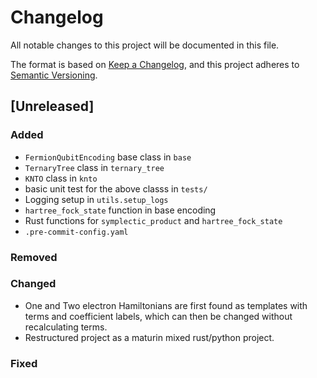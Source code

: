 # Changelog

All notable changes to this project will be documented in this file.

The format is based on [Keep a Changelog](https://keepachangelog.com/en/1.1.0/),
and this project adheres to [Semantic Versioning](https://semver.org/spec/v2.0.0.html).

## [Unreleased]

### Added
- `FermionQubitEncoding` base class in `base`
- `TernaryTree` class in `ternary_tree`
- `KNTO` class in `knto`
- basic unit test for the above classs in `tests/`
- Logging setup in `utils.setup_logs`
- `hartree_fock_state` function in base encoding
- Rust functions for `symplectic_product` and `hartree_fock_state`
- `.pre-commit-config.yaml`

### Removed

### Changed
- One and Two electron Hamiltonians are first found as templates with terms and coefficient labels, which can then be changed without recalculating terms.
- Restructured project as a maturin mixed rust/python project.

### Fixed
